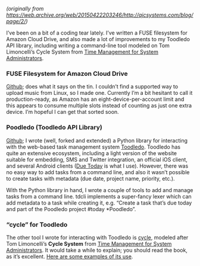 <!--
.. title: Neat new software I’ve written recently
.. slug: neat-new-software
.. date: 2011-11-13 12:00:00 UTC-07:00
.. tags: code
.. category: 
.. link: 
.. description: 
.. type: text
-->

_(originally from <https://web.archive.org/web/20150422203246/http://ajcsystems.com/blog/page/2/>)_

I’ve been on a bit of a coding tear lately. I’ve written a FUSE filesystem for Amazon Cloud Drive, and also made a lot of improvements to my Toodledo API library, including writing a command-line tool modeled on Tom Limoncelli’s Cycle System from [Time Management for System Administrators](http://www.amazon.com/Management-System-Administrators-Thomas-Limoncelli/dp/0596007833).

### FUSE Filesystem for Amazon Cloud Drive

[Github](https://github.com/handyman5/acd_fuse "Github"); does what it says on the tin. I couldn’t find a supported way to upload music from Linux, so I made one. Currently I’m a bit hesitant to call it production-ready, as Amazon has an eight-device-per-account limit and this appears to consume multiple slots instead of counting as just one extra device. I’m hopeful I can get that sorted soon.

### Poodledo (Toodledo API Library)

[Github](https://github.com/handyman5/poodledo "Github"); I wrote (well, forked and extended) a Python library for interacting with the web-based task management system [Toodledo](http://www.toodledo.com/). Toodledo has quite an extensive ecosystem, including a light version of the website suitable for embedding, SMS and Twitter integration, an official iOS client, and several Android clients ([Due Today](http://www.lakeridgesoftware.com/products/android/DueToday/) is what I use). However, there was no easy way to add tasks from a command line, and also it wasn’t possible to create tasks with metadata (due date, project name, priority, etc.).

With the Python library in hand, I wrote a couple of tools to add and manage tasks from a command line. tdcli implements a super-fancy lexer which can add metadata to a task while creating it, e.g. “Create a task that’s due today and part of the Poodledo project #today \*Poodledo”.

### “cycle” for Toodledo

The other tool I wrote for interacting with Toodledo is [cycle](https://github.com/handyman5/poodledo/blob/master/README-cycle.markdown), modeled after Tom Limoncelli’s **Cycle System** from [Time Management for System Administrators](http://www.amazon.com/Management-System-Administrators-Thomas-Limoncelli/dp/0596007833). It would take a while to explain; you should read the book, as it’s excellent. [Here are some examples of its use](https://github.com/handyman5/poodledo/blob/master/README-cycle.markdown).
